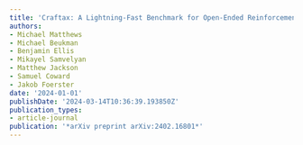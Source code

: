 ```yaml
---
title: 'Craftax: A Lightning-Fast Benchmark for Open-Ended Reinforcement Learning'
authors:
- Michael Matthews
- Michael Beukman
- Benjamin Ellis
- Mikayel Samvelyan
- Matthew Jackson
- Samuel Coward
- Jakob Foerster
date: '2024-01-01'
publishDate: '2024-03-14T10:36:39.193850Z'
publication_types:
- article-journal
publication: '*arXiv preprint arXiv:2402.16801*'
---
```


